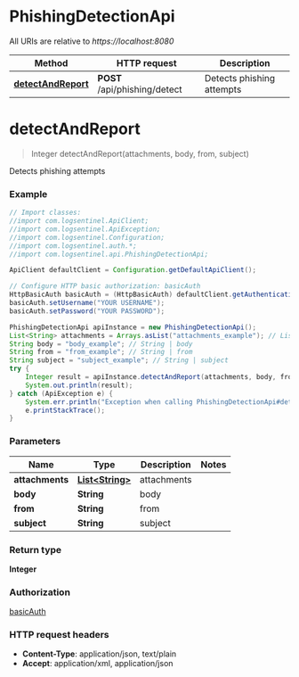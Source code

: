 # PhishingDetectionApi

All URIs are relative to *https://localhost:8080*

Method | HTTP request | Description
------------- | ------------- | -------------
[**detectAndReport**](PhishingDetectionApi.md#detectAndReport) | **POST** /api/phishing/detect | Detects phishing attempts


<a name="detectAndReport"></a>
# **detectAndReport**
> Integer detectAndReport(attachments, body, from, subject)

Detects phishing attempts

### Example
```java
// Import classes:
//import com.logsentinel.ApiClient;
//import com.logsentinel.ApiException;
//import com.logsentinel.Configuration;
//import com.logsentinel.auth.*;
//import com.logsentinel.api.PhishingDetectionApi;

ApiClient defaultClient = Configuration.getDefaultApiClient();

// Configure HTTP basic authorization: basicAuth
HttpBasicAuth basicAuth = (HttpBasicAuth) defaultClient.getAuthentication("basicAuth");
basicAuth.setUsername("YOUR USERNAME");
basicAuth.setPassword("YOUR PASSWORD");

PhishingDetectionApi apiInstance = new PhishingDetectionApi();
List<String> attachments = Arrays.asList("attachments_example"); // List<String> | attachments
String body = "body_example"; // String | body
String from = "from_example"; // String | from
String subject = "subject_example"; // String | subject
try {
    Integer result = apiInstance.detectAndReport(attachments, body, from, subject);
    System.out.println(result);
} catch (ApiException e) {
    System.err.println("Exception when calling PhishingDetectionApi#detectAndReport");
    e.printStackTrace();
}
```

### Parameters

Name | Type | Description  | Notes
------------- | ------------- | ------------- | -------------
 **attachments** | [**List&lt;String&gt;**](String.md)| attachments |
 **body** | **String**| body |
 **from** | **String**| from |
 **subject** | **String**| subject |

### Return type

**Integer**

### Authorization

[basicAuth](../README.md#basicAuth)

### HTTP request headers

 - **Content-Type**: application/json, text/plain
 - **Accept**: application/xml, application/json

